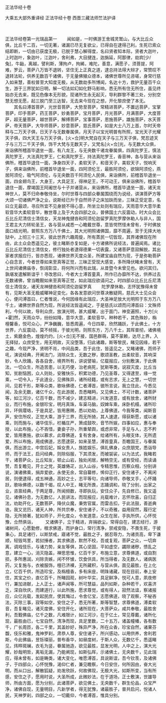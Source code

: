 <!-- { "loadSidebar": true } -->
正法华经十卷


大乘五大部外重译经
正法华经十卷
西晋三藏法师竺法护译


　　

正法华经卷第一光瑞品第一
　　闻如是，一时佛游王舍城灵鹫山，与大比丘众俱，比丘千二百，一切无著，诸漏已尽无复欲尘，已得自在逮得己利，生死已索众结即断，一切由已获度无极，已脱于慧心解得度，名曰贤者知本际，贤者大迦叶，上时迦叶，象迦叶，江迦叶，舍利弗，大目揵连，迦旃延，阿那律，劫宾[少/兔]，牛齝，离越，譬利斯，薄拘卢，拘絺，难陀，善意，满愿子，须菩提，阿难，罗云，菩萨八万皆不退转，坚住无上正真之道，逮总持法得大辩才，常赞叹不退转法轮，供养无数百千诸佛，于无量佛殖众德本，诸佛世尊所见咨嗟，身常行慈入如来慧，善权普至大知度无极，从无数劫多所博闻，名达十方，救护无量百千众生，游于三界犹如日明，解一切法如幻如化野马影响，悉无所有住无所住，虽见终始亦无去来，既见色像本无形貌，现诸所生永无起灭，导利群黎不著三处，分别空慧无想无愿，起三脱门至三达智，无去来今现在之想，开化黎庶使了本无。
　　其名曰溥首菩萨，光世音菩萨，大势至菩萨，常精进菩萨，不置远菩萨，宝掌菩萨，印手菩萨，药王菩萨，妙勇菩萨，宝月菩萨，月光菩萨，月满菩萨，大度菩萨，超无量菩萨，越世菩萨，解缚菩萨，宝事菩萨，恩施菩萨，雄施菩萨，水天菩萨，帝天菩萨，大导师菩萨，妙意菩萨，慈氏菩萨，如是大士八万上首，尔时天帝释与二万天子俱，日天子与无数眷属俱，月天子以宝光明普有所照，宝光天子光耀天子俱，四大天王与万天子俱，[火+佥]明大梵自在天子与三万天子俱，梵忍迹天子与三万二千天子俱，饰干大梵与无数天子，又梵名[火+佥]光，与无数大众俱，来诣佛所稽首毕退坐一面，有八龙王，与无央数千诸龙眷属俱，四真陀罗王，慎法真陀罗王，大法真陀罗王，仁和真陀罗王，持法真陀罗王，香音神，各与营从来诣佛所，稽首毕退住一面，净身四天子，柔软天子，和音天子，美软天子，悦响天子，俱来诣佛所，前稽首毕退坐一面，四阿须伦王，最胜阿须伦，欲锦阿须伦，燕居阿须伦，吸气阿须伦，与无央数百千阿须伦人民俱，来诣佛所，前稽首毕退坐一面，四金翅鸟王，大身王，大具足王，得神足王，不可动王，俱来诣佛所，稽首毕退住一面，摩竭国王阿阇世与十子并诸营从，来诣佛所，稽首毕退坐一面，诸天龙神世人，莫不归命奉敬侍坐，尔时世尊与四部众眷属围绕而为说经，讲演菩萨方等大颂一切诸佛严净之业，说斯经已升于自然师子之床加趺而坐，三昧正受定意，名曰立无最颂，寻应所宜不见身貌不得心意，所坐立处则有瑞应，天雨意华大意华柔软音华大柔软音华，散世尊上及于大会四部之众，普佛国土六反震动，时大众会比丘比丘尼清信士清信女，天龙神鬼揵沓和阿须伦迦留罗真陀罗摩休勒人与非人，国王君主大力转轮圣王，各与营从咸悉一心瞻戴世尊，意皆愕然怪未曾有，于时佛放面口结光明，普照东方万八千佛土，其大光明照诸佛国，靡不周遍，至于无择大地狱中，上彻三十三天，彼此世界六趣周旋，所有蒸民一切皆现，其界诸佛现在所由，此土众会悉遥见之，彼土睹斯亦复如是，十方诸佛所说经法，普遍闻焉。诸比丘比丘尼清信士清信女，修行独处者逮得德果一切表露，又诸菩萨意寂解脱，其出家者求报应行，皆亦悉现，诸佛世界灭度众圣，所建宝庙自然为现，于是弥勒菩萨心自念言，今者世尊如来至真等正觉，三昧正受现大感变，多所降伏睹未曾有，天上世间诸佛庙寺，恢阔彰显，将何所兴而有此瑞，从昔暨今未曾见也。欲问其归，孰堪发遣解斯谊乎！寻改思曰，今者大士溥首童真，所作已办靡所不达，供养过去无数诸佛，曾当瞻觐如来至真等正觉，如此瑞应欲请问之，时四部众比丘比丘尼清信士清信女，诸天龙神揵沓和阿须伦迦留罗真
　　陀罗摩休勒，志怀犹豫得未曾有，见斯大圣无极威曜神足变化，各各发意欲问世尊决散疑网，慈氏大士见众会心，便问溥首曰，仁者惟说，今何因缘有此瑞应，大圣神足放大光明照于东方万八千土，诸佛世界自然为现，所说经法皆遥闻之，于是慈氏以颂而问溥首曰：文殊师利，今何以故，导利众庶，放演光明，甚大威曜，出于面门，神变遍照，十方[火+霍]然，天雨众华，纷纷如降，意华大意，柔软音华，种种若干，其色殊妙，栴檀馨香，悦可众心，严净巍巍，皆悉周遍，今日四辈，欣然踊跃，于此佛土，十方世界，六反震动，莫不倾摇，于彼光明，则照东方，万八千土，其晖普彻，诸佛境土，紫磨金色，煌煌灼灼，[火+佥]无不接，国邑群萌，莫不蒙赖，达尽上界，入无择狱，众庶受生，用无明故，灭没堕落，归此诸趣，斯等黎民，睹见因缘，若干之趣，今现严净，贤明不肖，中间品类，吾于此住，皆遥见之，又睹诸佛，而师子吼，演说经典，开阐法门，消除众生，无数之秽，歌颂圣教，出柔软音，其响深妙，令人欣踊，各各自舍，境界所有，讲说譬喻，亿载报应，分别敷演，于此佛法，一切众生，所造苦患，以无巧便，治老病死，犹斯等类，说寂灭度，比丘当知，贫剧恼困，众人则处，安雅快乐，积累功德，乃见圣尊，又得逮至，缘一觉乘，一切令入，于此道业，见佛殊异，诸所经籍，或有志求，无上之慧，一切世间，见若干形，斯等众类，歌咏佛德，仁者溥首，彼所言说，我立住此，今悉见闻，及余无数，诸亿千众，在此游居，吾悉睹眄，又见佛土，不可计数，诸菩萨等，如江河沙，亿百千数，而不减少，建志精进，兴发道意，或有放舍，诸所财业，而行布施，金银珍宝，明月真珠，车渠马脑，奴婢车乘，床卧机榻，诸所珍异，环佩璎珞，于是具足，皆用惠赐，悉以劝助，上尊佛道，今我等类，闻斯音声，安住所叹，正觉大乘，游于三界，而无所猗，其人速逮，得获斯愿，或以诸乘，则而施与，诸华伎乐，栏楯庄严，箫成鼓吹，音节所娱，四事如应，惠与奉授，以此布施，心不吝惜，妻妾子孙，所重辇舆，或虑非常，手足与人，志不矜爱，皆用惠施，欲以慕求，此尊佛道，复有舍身，给诸所有，头眼支体，无所遗爱，所以布施，用成佛道，志愿逮获，如来圣慧，溥首童真，吾瞻国王，与眷属俱，而出游立，中宫后妃，婇女贵人，族姓娱乐，俱礼佛身，众庶朋党，悉诣导师，而于法王，启问经典，则除俗服，下其须发，而被袈裟，以为法式，我睹若干，诸菩萨众，比丘知友，顿止山岩，独处闲居，解畅空无，或有受经，而读诵赞，吾复瞻见，开士之党，英雄俦疋，出入山谷，专精思惟，历察众相，分别讲说，演诸佛乘，捐弃爱欲，永使无余，常自纂修，悕仰正行，安住诸子，不离闲居，则便逮得，成五神通，高妙之士，志平等句，向诸导师，恭敬叉手，心怀踊跃，歌咏佛德，以数千偈，叹人中王，睹无所畏，志踊调和，晓了分别，出家之业，咨禀经典，于两足尊，所闻频数，寻即执玩，安住众子，先自修已，我又遥见，诸佛孙息，为无数亿，人民讲法，而现报应，兆载难计，志怀欣喜，自归正法，劝助开化，无数菩萨，降伏众魔，秉势官属，而雷击扣，于此法鼓，善逝典诰，我又览历，诸天人神，所共宗奉，安住诸子，不以奇雅，益用寂然，履行定隐，无所猗著，犹如师子，开化度众，令发道意，众生在居，手执所供，心怀悦豫，佥然俱诣，
　　又诸佛子，立于精进，弃捐欲尘，常得自在，建志经行，游诸树间，心愿勤修，根求佛道，而护身口，常行清净，禁戒安隐，不畏生死，于彼秉心，具足诸行，以斯禁戒，寤诸不觉，最胜之子，据忍辱力，为诸贡高，卑下谦顺，轻毁骂詈，若挝捶者，其求佛道，默然不校，吾或复观，菩萨之众，一切弃离，调戏伎乐，与诸力势，亲友等俱，其心坚固，平如虚空，蠲除诸秽，愦乱之意，建立一心，消灭隐盖，禅思思惟，亿百千岁，布施立意，求尊佛道，或自割损，多所惠润，刈除贪嫉，闲不怀懅，饮食供具，所当得者，及无数人，诸病医药，又复施与，衣被服饰，檀已济裸，无所藏积，与营从俱，面见最胜，在上化立，亿百千供，所造珍宝，及栴檀香，多有床座，明珠诸藏，现在目前，奉上安住，其宝之价，直亿百千，所睹园观，树叶华实，具足鲜净，悦可人意，夙夜修行，兼加进献，上人正士，诸声闻等，所可慧益，品列如斯，杂种若干，欢喜济乏，深自欣庆，而建道行，以此所施，愿求尊觉，或有得人，寂然法谊，察诸报应，众亿兆载，发起民庶，使其悔过，令舍亿宝，志愿佛道，晓了观察，不秘吝法，灭除三事，寂等如空，安住之子，悉无所著，斯等智慧，求尊佛道，溥柔软音，吾复睹见，诸灭度佛，安住开化，诸所现在，大菩萨众，咸共奉敬，最胜舍利，吾觐佛庙，亿千之数，凡难限计，如江河沙，在于亿土，常见尊戴，诸所化现，最胜由已，七宝自然，清净而现，具足里数，二十五万，诸盖幢幡，各有数千，广长周匝，各二千里，其盖妙好，殊异严净，所在众香，珍宝自然，诸果芬馥，伎乐和雅，鬼神罗刹，肃恭人尊，安住诸子，所兴感动，以用供养，舍利若斯，今此佛庙，昱铄璨丽，普布香华，如昼度树，于斯人众，无数亿千，悉遥睹见，炜晔斑斓，衣毛为竖，眷属驰造，欲见最胜，显发光明，人中之上，演大光耀，妙哉明哲，离垢无漏，乃能阐现，如斯弘晖，示诸佛土，无央数千，见此瑞应，得未曾有，如是畴类，诸大变化，唯愿溥首，具说斯谊，吾今钦羡，及诸佛子，于四部众，心怀悦豫，渴仰仁者，兼见瞻察，今日安住，何所因由，奋大光明，而从口出，解散狐疑，劝发欣跃，何故佛现，无极大光，如斯所变，当有所感，安住之子，愿用时说，大圣所成，此微妙法，在于道场，正士敷演，世雄导师，所由方面，愿为分别，此诸菩萨，欲见佛土，无央数千，群生伦品，众宝严净，诸佛自现，无量明目，凡新学者，得无犹豫，诸最胜子，普共启问，悦诸人民，天神罗刹，四部之众，一切戴仰，今者溥首，惟具分别。
